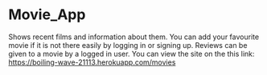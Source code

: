 # Movie_App
Shows recent films and information about them.
You can add your favourite movie if it is not there easily by logging in or signing up.
Reviews can be given to a movie by a logged in user.
You can view the site on the this link:
https://boiling-wave-21113.herokuapp.com/movies


